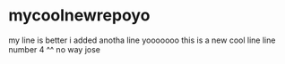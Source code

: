 # mycoolnewrepoyo
my line is better
i added anotha line yooooooo
this is a new cool line
line number 4
^^ no way jose
